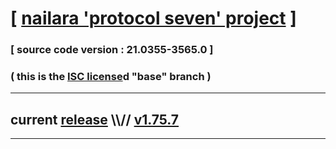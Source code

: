 
# [ [nailara 'protocol seven' project](http://nailara.network/) ]

### [ source code version : 21.0355-3565.0 ]

### ( this is the [ISC license](license)d "base" branch )
---
## current [release](https://github.com/taekiten/nailara/releases) \\\\// [v1.75.7](https://github.com/taekiten/nailara/releases/tag/v1.75.7)
---

